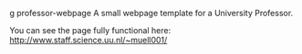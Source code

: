 g professor-webpage
A small webpage template for a University Professor.

You can see the page fully functional here: http://www.staff.science.uu.nl/~muell001/


